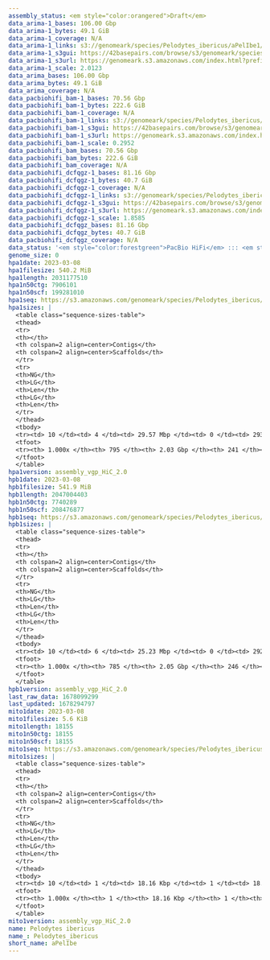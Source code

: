 ```yaml
---
assembly_status: <em style="color:orangered">Draft</em>
data_arima-1_bases: 106.00 Gbp
data_arima-1_bytes: 49.1 GiB
data_arima-1_coverage: N/A
data_arima-1_links: s3://genomeark/species/Pelodytes_ibericus/aPelIbe1/genomic_data/arima/<br>
data_arima-1_s3gui: https://42basepairs.com/browse/s3/genomeark/species/Pelodytes_ibericus/aPelIbe1/genomic_data/arima/
data_arima-1_s3url: https://genomeark.s3.amazonaws.com/index.html?prefix=species/Pelodytes_ibericus/aPelIbe1/genomic_data/arima/
data_arima-1_scale: 2.0123
data_arima_bases: 106.00 Gbp
data_arima_bytes: 49.1 GiB
data_arima_coverage: N/A
data_pacbiohifi_bam-1_bases: 70.56 Gbp
data_pacbiohifi_bam-1_bytes: 222.6 GiB
data_pacbiohifi_bam-1_coverage: N/A
data_pacbiohifi_bam-1_links: s3://genomeark/species/Pelodytes_ibericus/aPelIbe1/genomic_data/pacbio_hifi/<br>
data_pacbiohifi_bam-1_s3gui: https://42basepairs.com/browse/s3/genomeark/species/Pelodytes_ibericus/aPelIbe1/genomic_data/pacbio_hifi/
data_pacbiohifi_bam-1_s3url: https://genomeark.s3.amazonaws.com/index.html?prefix=species/Pelodytes_ibericus/aPelIbe1/genomic_data/pacbio_hifi/
data_pacbiohifi_bam-1_scale: 0.2952
data_pacbiohifi_bam_bases: 70.56 Gbp
data_pacbiohifi_bam_bytes: 222.6 GiB
data_pacbiohifi_bam_coverage: N/A
data_pacbiohifi_dcfqgz-1_bases: 81.16 Gbp
data_pacbiohifi_dcfqgz-1_bytes: 40.7 GiB
data_pacbiohifi_dcfqgz-1_coverage: N/A
data_pacbiohifi_dcfqgz-1_links: s3://genomeark/species/Pelodytes_ibericus/aPelIbe1/genomic_data/pacbio_hifi/<br>
data_pacbiohifi_dcfqgz-1_s3gui: https://42basepairs.com/browse/s3/genomeark/species/Pelodytes_ibericus/aPelIbe1/genomic_data/pacbio_hifi/
data_pacbiohifi_dcfqgz-1_s3url: https://genomeark.s3.amazonaws.com/index.html?prefix=species/Pelodytes_ibericus/aPelIbe1/genomic_data/pacbio_hifi/
data_pacbiohifi_dcfqgz-1_scale: 1.8585
data_pacbiohifi_dcfqgz_bases: 81.16 Gbp
data_pacbiohifi_dcfqgz_bytes: 40.7 GiB
data_pacbiohifi_dcfqgz_coverage: N/A
data_status: '<em style="color:forestgreen">PacBio HiFi</em> ::: <em style="color:forestgreen">Arima</em>'
genome_size: 0
hpa1date: 2023-03-08
hpa1filesize: 540.2 MiB
hpa1length: 2031177510
hpa1n50ctg: 7906101
hpa1n50scf: 199281010
hpa1seq: https://s3.amazonaws.com/genomeark/species/Pelodytes_ibericus/aPelIbe1/assembly_vgp_HiC_2.0/aPelIbe1.HiC.hap1.20230308.fasta.gz
hpa1sizes: |
  <table class="sequence-sizes-table">
  <thead>
  <tr>
  <th></th>
  <th colspan=2 align=center>Contigs</th>
  <th colspan=2 align=center>Scaffolds</th>
  </tr>
  <tr>
  <th>NG</th>
  <th>LG</th>
  <th>Len</th>
  <th>LG</th>
  <th>Len</th>
  </tr>
  </thead>
  <tbody>
  <tr><td> 10 </td><td> 4 </td><td> 29.57 Mbp </td><td> 0 </td><td> 293.03 Mbp </td></tr>  <tr><td> 20 </td><td> 12 </td><td> 20.16 Mbp </td><td> 1 </td><td> 229.98 Mbp </td></tr>  <tr><td> 30 </td><td> 23 </td><td> 15.31 Mbp </td><td> 2 </td><td> 222.95 Mbp </td></tr>  <tr><td> 40 </td><td> 39 </td><td> 11.22 Mbp </td><td> 3 </td><td> 208.84 Mbp </td></tr>  <tr style="background-color:#cccccc;"><td> 50 </td><td> 61 </td><td style="background-color:#88ff88;"> 7.91 Mbp </td><td> 4 </td><td style="background-color:#88ff88;"> 199.28 Mbp </td></tr>  <tr><td> 60 </td><td> 91 </td><td> 5.65 Mbp </td><td> 5 </td><td> 187.61 Mbp </td></tr>  <tr><td> 70 </td><td> 136 </td><td> 3.80 Mbp </td><td> 6 </td><td> 168.42 Mbp </td></tr>  <tr><td> 80 </td><td> 204 </td><td> 2.47 Mbp </td><td> 8 </td><td> 79.13 Mbp </td></tr>  <tr><td> 90 </td><td> 314 </td><td> 1.24 Mbp </td><td> 11 </td><td> 46.26 Mbp </td></tr>  <tr><td> 100 </td><td> 794 </td><td> 7.00 Kbp </td><td> 240 </td><td> 7.00 Kbp </td></tr>  </tbody>
  <tfoot>
  <tr><th> 1.000x </th><th> 795 </th><th> 2.03 Gbp </th><th> 241 </th><th> 2.03 Gbp </th></tr>
  </tfoot>
  </table>
hpa1version: assembly_vgp_HiC_2.0
hpb1date: 2023-03-08
hpb1filesize: 541.9 MiB
hpb1length: 2047004403
hpb1n50ctg: 7740289
hpb1n50scf: 208476877
hpb1seq: https://s3.amazonaws.com/genomeark/species/Pelodytes_ibericus/aPelIbe1/assembly_vgp_HiC_2.0/aPelIbe1.HiC.hap2.20230308.fasta.gz
hpb1sizes: |
  <table class="sequence-sizes-table">
  <thead>
  <tr>
  <th></th>
  <th colspan=2 align=center>Contigs</th>
  <th colspan=2 align=center>Scaffolds</th>
  </tr>
  <tr>
  <th>NG</th>
  <th>LG</th>
  <th>Len</th>
  <th>LG</th>
  <th>Len</th>
  </tr>
  </thead>
  <tbody>
  <tr><td> 10 </td><td> 6 </td><td> 25.23 Mbp </td><td> 0 </td><td> 292.93 Mbp </td></tr>  <tr><td> 20 </td><td> 15 </td><td> 20.10 Mbp </td><td> 1 </td><td> 228.76 Mbp </td></tr>  <tr><td> 30 </td><td> 28 </td><td> 13.26 Mbp </td><td> 2 </td><td> 223.65 Mbp </td></tr>  <tr><td> 40 </td><td> 46 </td><td> 10.31 Mbp </td><td> 3 </td><td> 210.34 Mbp </td></tr>  <tr style="background-color:#cccccc;"><td> 50 </td><td> 69 </td><td style="background-color:#88ff88;"> 7.74 Mbp </td><td> 4 </td><td style="background-color:#88ff88;"> 208.48 Mbp </td></tr>  <tr><td> 60 </td><td> 100 </td><td> 5.73 Mbp </td><td> 5 </td><td> 186.92 Mbp </td></tr>  <tr><td> 70 </td><td> 144 </td><td> 3.87 Mbp </td><td> 6 </td><td> 176.90 Mbp </td></tr>  <tr><td> 80 </td><td> 208 </td><td> 2.52 Mbp </td><td> 8 </td><td> 83.01 Mbp </td></tr>  <tr><td> 90 </td><td> 315 </td><td> 1.37 Mbp </td><td> 11 </td><td> 46.73 Mbp </td></tr>  <tr><td> 100 </td><td> 784 </td><td> 2.00 Kbp </td><td> 245 </td><td> 2.00 Kbp </td></tr>  </tbody>
  <tfoot>
  <tr><th> 1.000x </th><th> 785 </th><th> 2.05 Gbp </th><th> 246 </th><th> 2.05 Gbp </th></tr>
  </tfoot>
  </table>
hpb1version: assembly_vgp_HiC_2.0
last_raw_data: 1678099299
last_updated: 1678294797
mito1date: 2023-03-08
mito1filesize: 5.6 KiB
mito1length: 18155
mito1n50ctg: 18155
mito1n50scf: 18155
mito1seq: https://s3.amazonaws.com/genomeark/species/Pelodytes_ibericus/aPelIbe1/assembly_vgp_HiC_2.0/aPelIbe1.mito.20230308.fasta.gz
mito1sizes: |
  <table class="sequence-sizes-table">
  <thead>
  <tr>
  <th></th>
  <th colspan=2 align=center>Contigs</th>
  <th colspan=2 align=center>Scaffolds</th>
  </tr>
  <tr>
  <th>NG</th>
  <th>LG</th>
  <th>Len</th>
  <th>LG</th>
  <th>Len</th>
  </tr>
  </thead>
  <tbody>
  <tr><td> 10 </td><td> 1 </td><td> 18.16 Kbp </td><td> 1 </td><td> 18.16 Kbp </td></tr>  <tr><td> 20 </td><td> 1 </td><td> 18.16 Kbp </td><td> 1 </td><td> 18.16 Kbp </td></tr>  <tr><td> 30 </td><td> 1 </td><td> 18.16 Kbp </td><td> 1 </td><td> 18.16 Kbp </td></tr>  <tr><td> 40 </td><td> 1 </td><td> 18.16 Kbp </td><td> 1 </td><td> 18.16 Kbp </td></tr>  <tr style="background-color:#cccccc;"><td> 50 </td><td> 1 </td><td style="background-color:#ff8888;"> 18.16 Kbp </td><td> 1 </td><td style="background-color:#ff8888;"> 18.16 Kbp </td></tr>  <tr><td> 60 </td><td> 1 </td><td> 18.16 Kbp </td><td> 1 </td><td> 18.16 Kbp </td></tr>  <tr><td> 70 </td><td> 1 </td><td> 18.16 Kbp </td><td> 1 </td><td> 18.16 Kbp </td></tr>  <tr><td> 80 </td><td> 1 </td><td> 18.16 Kbp </td><td> 1 </td><td> 18.16 Kbp </td></tr>  <tr><td> 90 </td><td> 1 </td><td> 18.16 Kbp </td><td> 1 </td><td> 18.16 Kbp </td></tr>  <tr><td> 100 </td><td> 1 </td><td> 18.16 Kbp </td><td> 1 </td><td> 18.16 Kbp </td></tr>  </tbody>
  <tfoot>
  <tr><th> 1.000x </th><th> 1 </th><th> 18.16 Kbp </th><th> 1 </th><th> 18.16 Kbp </th></tr>
  </tfoot>
  </table>
mito1version: assembly_vgp_HiC_2.0
name: Pelodytes ibericus
name_: Pelodytes_ibericus
short_name: aPelIbe
---
```

